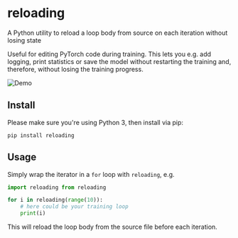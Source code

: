 # reloading
A Python utility to reload a loop body from source on each iteration without
losing state

Useful for editing PyTorch code during training. This lets
you e.g. add logging, print statistics or save the model without restarting the
training and, therefore, without losing the training progress.

![Demo](https://github.com/julvo/reloading/blob/master/example/demo.gif)

## Install
Please make sure you're using Python 3, then install via pip:

```
pip install reloading
```

## Usage

Simply wrap the iterator in a `for` loop with `reloading`, e.g.
```python
import reloading from reloading

for i in reloading(range(10)):
    # here could be your training loop
    print(i)

```
This will reload the loop body from the source file before each iteration.

